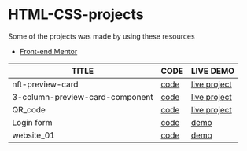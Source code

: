 # HTML-CSS-projects
Some of the projects was made by using these resources
- [Front-end Mentor](https://www.frontendmentor.io/)

| TITLE  |     CODE          | LIVE DEMO |
| ------------- | -----------| ------    |
| nft-preview-card |[code](nft-preview-card) | [live project](https://html-css-projects-one.vercel.app/)  |
| 3-column-preview-card-component | [code](3-column-preview-card-component-main)|[live project](https://html-css-projects-hyok.vercel.app/) |
|QR_code |[code](QR_code)|[live project](https://html-css-projects-j7ic.vercel.app/) |
| Login form |[code](Login_Form)| [demo](https://html-css-projects-6wiv.vercel.app/)
|website_01 | [code](website_01) | [demo](https://html-css-projects-plk7.vercel.app/)
